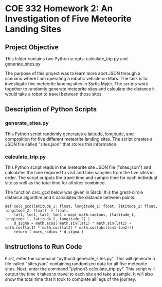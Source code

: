 # COE 332 Homework 2: An Investigation of Five Meteorite Landing Sites

## Project Objective
This folder contains two Python scripts: calculate_trip.py and generate_sites.py

The purpose of this project was to learn more abot JSON through a scenario where I am operating a robotic vehicle on Mars. The task is to investigate five meteorite landing sites in Syrtis Major. The scripts work together to randomly generate meteorite sites and calculate the distance it would take a robot to travel between those sites.

## Description of Python Scripts
### generate_sites.py
This Python script randomly generates a latitude, longitude, and composition for five different meteorite landing sites. The script creates a JSON file called "sites.json" that stores this information.
### calculate_trip.py
This Python script reads in the meteorite site JSON file ("sites.json") and calculates the time required to visit and take samples from the five sites in order. The script outputs the travel time and sample time for each individual site as well as the total time for all sites combined.

The function calc_gcd below was given in Slack. It is the great-circle distance algorithm and it calculates the distance between points.

    def calc_gcd(latitude_1: float, longitude_1: float, latitude_2: float, longitude_2: float) -> float:
        lat1, lon1, lat2, lon2 = map( math.radians, [latitude_1, longitude_1, latitude_2, longitude_2] )
        d_sigma = math.acos( math.sin(lat1) * math.sin(lat2) + math.cos(lat1) * math.cos(lat2) * math.cos(abs(lon1-lon2)))
        return ( mars_radius * d_sigma )

## Instructions to Run Code
First, enter the command "python3 generate_sites.py". This will generate a file called "sites.json" containing randomized data for all five meteorite sites. Next, enter the command "python3 calculate_trip.py". This script will output the time it takes to travel to each site and take a sample. It will also show the total time that it took to complete all legs of the journey.
